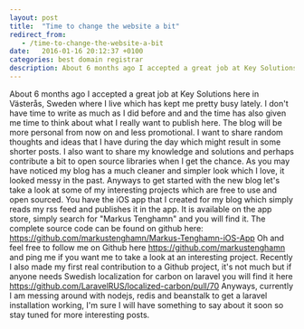 ```yaml
---
layout: post
title:  "Time to change the website a bit"
redirect_from:
   - /time-to-change-the-website-a-bit
date:   2016-01-16 20:12:37 +0100
categories: best domain registrar
description: About 6 months ago I accepted a great job at Key Solutions here in Västerås, Sweden where I live which has kept me pretty busy lately. I don't have time to write as much as I did before and and the
---
```


About 6 months ago I accepted a great job at Key Solutions here in Västerås, Sweden where I live which has kept me pretty busy lately. I don't have time to write as much as I did before and and the time has also given me time to think about what I really want to publish here. The blog will be more personal from now on and less promotional. I want to share random thoughts and ideas that I have during the day which might result in some shorter posts. I also want to share my knowledge and solutions and perhaps contribute a bit to open source libraries when I get the chance. As you may have noticed my blog has a much cleaner and simpler look which I love, it looked messy in the past. Anyways to get started with the new blog let's take a look at some of my interesting projects which are free to use and open sourced. You have the iOS app that I created for my blog which simply reads my rss feed and publishes it in the app. It is available on the app store, simply search for "Markus Tenghamn" and you will find it. The complete source code can be found on github here: https://github.com/markustenghamn/Markus-Tenghamn-iOS-App Oh and feel free to follow me on Github here https://github.com/markustenghamn and ping me if you want me to take a look at an interesting project. Recently I also made my first real contribution to a Github project, it's not much but if anyone needs Swedish localization for carbon on laravel you will find it here https://github.com/LaravelRUS/localized-carbon/pull/70 Anyways, currently I am messing around with nodejs, redis and beanstalk to get a laravel installation working, I'm sure I will have something to say about it soon so stay tuned for more interesting posts.